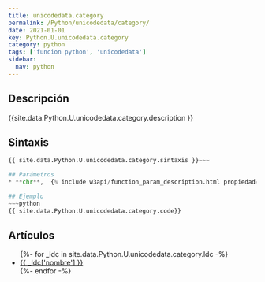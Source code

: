 ```yaml
---
title: unicodedata.category
permalink: /Python/unicodedata/category/
date: 2021-01-01
key: Python.U.unicodedata.category
category: python
tags: ['funcion python', 'unicodedata']
sidebar: 
  nav: python
---
```


## Descripción
{{site.data.Python.U.unicodedata.category.description }}

## Sintaxis
~~~python
{{ site.data.Python.U.unicodedata.category.sintaxis }}~~~

## Parámetros
* **chr**,  {% include w3api/function_param_description.html propiedad=site.data.Python.U.unicodedata.category valor="chr" %}

## Ejemplo
~~~python
{{ site.data.Python.U.unicodedata.category.code}}
~~~

## Artículos
<ul>
{%- for _ldc in site.data.Python.U.unicodedata.category.ldc -%}
   <li>
       <a href="{{_ldc['url'] }}">{{ _ldc['nombre'] }}</a>
   </li>
{%- endfor -%}
</ul>
